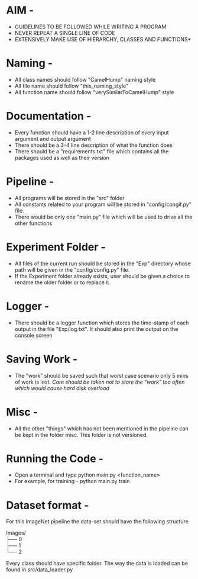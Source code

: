 # AIM -

* GUIDELINES TO BE FOLLOWED WHILE WRITING A PROGRAM 
* NEVER REPEAT A SINGLE LINE OF CODE
* EXTENSIVELY MAKE USE OF HIERARCHY, CLASSES AND FUNCTIONS*

# Naming - 

* All class names should follow "CamelHump" naming style
* All file name should follow "this_naming_style"
* All function name should follow "verySimilarToCamelHump" style

# Documentation - 

* Every function should have a 1-2 line description of every input argument and output argument
* There should be a 3-4 line description of what the function does
* There should be a "requirements.txt" file which contains all the packages used as well as their version

# Pipeline - 

* All programs will be stored in the "src" folder
* All constants related to your program will be stored in "config/congif.py" file.
* There would be only one "main.py" file which will be used to drive all the other functions

# Experiment Folder - 

* All files of the current run should be stored in the "Exp" directory whose path will be given in the "config/config.py" file.
* If the Experiment folder already exists, user should be given a choice to rename the older folder or to replace it.

# Logger - 

* There should be a logger function which stores the time-stamp of each output in the file "Exp/log.txt". It should also print the output on the console screen

# Saving Work - 

* The "work" should be saved such that worst case scenario only 5 mins of work is lost. 
*Care should be taken not to store the "work" too often which would cause hard disk overload*

# Misc - 

* All the other "things" which has not been mentioned in the pipeline can be kept in the folder misc. 
This folder is not versioned.

# Running the Code - 

* Open a terminal and type python main.py <function_name>
* For example, for training - python main.py train

# Dataset format - 

For this ImageNet pipeline the data-set should have the following structure

Images/<br>
├── 0<br>
├── 1<br>
└── 2<br>

Every class should have specific folder. The way the data is loaded can be found in src/data_loader.py